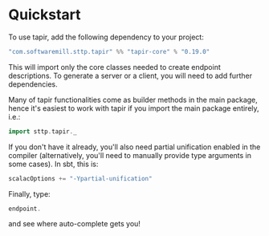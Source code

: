 # Quickstart

To use tapir, add the following dependency to your project:

```scala
"com.softwaremill.sttp.tapir" %% "tapir-core" % "0.19.0"
```

This will import only the core classes needed to create endpoint descriptions. To generate a server or a client, you
will need to add further dependencies.

Many of tapir functionalities come as builder methods in the main package, hence it's easiest to work with tapir if 
you import the main package entirely, i.e.:

```scala
import sttp.tapir._
```

If you don't have it already, you'll also need partial unification enabled in the compiler (alternatively, you'll need 
to manually provide type arguments in some cases). In sbt, this is:

```scala
scalacOptions += "-Ypartial-unification"
```

Finally, type:

```scala
endpoint.
```

and see where auto-complete gets you!
